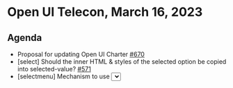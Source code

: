 # Open UI Telecon, March 16, 2023

## Agenda
* Proposal for updating Open UI Charter [#670](https://github.com/openui/open-ui/issues/670)
* [select] Should the inner HTML & styles of the selected option be copied into selected-value? [#571](https://github.com/openui/open-ui/issues/571)
* [selectmenu] Mechanism to use <select> as progressive enhancement? [#648](https://github.com/openui/open-ui/issues/648)
